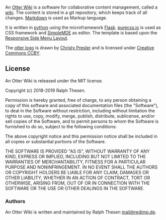 An [Otter Wiki](https://github.com/redimp/otterwiki) is a software
for collaborative content management,
called a [wiki](https://en.wikipedia.org/wiki/Wiki). The content is
stored in a git repository, which keeps track of all changes.
[Markdown](https://daringfireball.net/projects/markdown) is used as
Markup language.

It is written in [python](https://www.python.org/) using the microframework
[Flask](http://flask.pocoo.org/). [purecss.io](https://purecss.io) is
used as CSS framework and [SimpleMDE](https://simplemde.com/) as editor.
The template is based upon the
[Responsive Side Menu Layout](https://purecss.io/layouts/).

The [otter logo](https://thenounproject.com/term/otter/27035) is drawn by
[Christy Presler](http://christypresler.com/) and is licensed under
[Creative Commons CCBY](https://creativecommons.org/licenses/by/3.0/us/legalcode).

## License

An Otter Wiki is released under the MIT license.

Copyright (c) 2018-2019 Ralph Thesen.

Permission is hereby granted, free of charge, to any person obtaining a copy
of this software and associated documentation files (the "Software"), to deal
in the Software without restriction, including without limitation the rights
to use, copy, modify, merge, publish, distribute, sublicense, and/or sell
copies of the Software, and to permit persons to whom the Software is
furnished to do so, subject to the following conditions:

The above copyright notice and this permission notice shall be included in all
copies or substantial portions of the Software.

THE SOFTWARE IS PROVIDED "AS IS", WITHOUT WARRANTY OF ANY KIND, EXPRESS OR
IMPLIED, INCLUDING BUT NOT LIMITED TO THE WARRANTIES OF MERCHANTABILITY,
FITNESS FOR A PARTICULAR PURPOSE AND NONINFRINGEMENT. IN NO EVENT SHALL THE
AUTHORS OR COPYRIGHT HOLDERS BE LIABLE FOR ANY CLAIM, DAMAGES OR OTHER
LIABILITY, WHETHER IN AN ACTION OF CONTRACT, TORT OR OTHERWISE, ARISING FROM,
OUT OF OR IN CONNECTION WITH THE SOFTWARE OR THE USE OR OTHER DEALINGS IN THE
SOFTWARE.

### Authors

An Otter Wiki is written and maintained by Ralph Thesen <mail@redimp.de>.

[modeline]: # ( vim: set fenc=utf-8 spell spl=en sts=4 et tw=72: )
